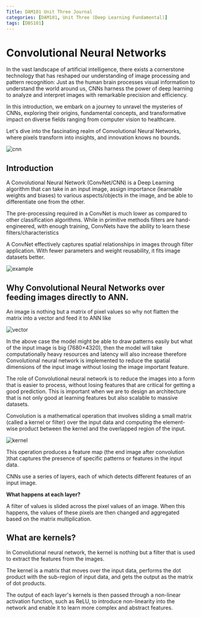 ```yaml
---
Title: DAM101 Unit Three Journal
categories: [DAM101, Unit Three (Deep Learning Fundamental)]
tags: [DBS101]
---
```


# **Convolutional Neural Networks**

In the vast landscape of artificial intelligence, there exists a cornerstone technology that has reshaped our understanding of image processing and pattern recognition: Just as the human brain processes visual information to understand the world around us, CNNs harness the power of deep learning to analyze and interpret images with remarkable precision and efficiency.

In this introduction, we embark on a journey to unravel the mysteries of CNNs, exploring their origins, fundamental concepts, and transformative impact on diverse fields ranging from computer vision to healthcare. 

Let's dive into the fascinating realm of Convolutional Neural Networks, where pixels transform into insights, and innovation knows no bounds.

![cnn](https://saturncloud.io/images/blog/a-comprehensive-guide-to-convolutional-neural-networks-the-eli5-way.webp)

## **Introduction**

A Convolutional Neural Network (ConvNet/CNN) is a Deep Learning algorithm that can take in an input image, assign importance (learnable weights and biases) to various aspects/objects in the image, and be able to differentiate one from the other.

The pre-processing required in a ConvNet is much lower as compared to other classification algorithms. While in primitive methods filters are hand-engineered, with enough training, ConvNets have the ability to learn these filters/characteristics

A ConvNet effectively captures spatial relationships in images through filter application. With fewer parameters and weight reusability, it fits image datasets better.

![example](https://saturncloud.io/images/blog/a-cnn-sequence-to-classify-handwritten-digits.webp)


## **Why Convolutional Neural Networks over feeding images directly to ANN.**

An image is nothing but a matrix of pixel values so why not flatten the matrix into a vector and feed it to ANN like 

![vector](https://saturncloud.io/images/blog/flattening-of-a-3x3-image-matrix-into-a-9x1-vector.webp)

In the above case the model might be able to draw patterns easily but what of the input image is big (7680×4320), then the model will take computationally heavy resources and latency will also increase therefore Convolutional neural network is implemented to reduce the spatial dimensions of the input image without losing the image important feature.  

The role of Convolutional neural network is to reduce the images into a form that is easier to process, without losing features that are critical for getting a good prediction. This is important when we are to design an architecture that is not only good at learning features but also scalable to massive datasets.

Convolution is a mathematical operation that involves sliding a small matrix (called a kernel or filter) over the input data and computing the element-wise product between the kernel and the overlapped region of the input. 

![kernel](https://saturncloud.io/images/blog/convoluting-a-5x5x1-image-with-a-3x3x1-kernel-to-get-a-3x3x1-convolved-feature.gif)

This operation produces a feature map (the end image after convolution )that captures the presence of specific patterns or features in the input data.

CNNs use a series of layers, each of which detects different features of an input image. 

**What happens at each layer?**

A filter of values is slided across the pixel values of an image. When this happens, the values of these pixels are then changed and aggregated based on the matrix multiplication. 

## **What are kernels?**

In Convolutional neural network, the kernel is nothing but a filter that is used to extract the features from the images. 

The kernel is a matrix that moves over the input data, performs the dot product with the sub-region of input data, and gets the output as the matrix of dot products.

The output of each layer's kernels is then passed through a non-linear activation function, such as ReLU, to introduce non-linearity into the network and enable it to learn more complex and abstract features.

